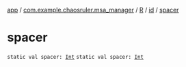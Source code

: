 [app](../../../index.md) / [com.example.chaosruler.msa_manager](../../index.md) / [R](../index.md) / [id](index.md) / [spacer](.)

# spacer

`static val spacer: `[`Int`](https://kotlinlang.org/api/latest/jvm/stdlib/kotlin/-int/index.html)
`static val spacer: `[`Int`](https://kotlinlang.org/api/latest/jvm/stdlib/kotlin/-int/index.html)